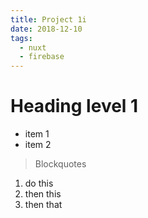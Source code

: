 ```yaml
---
title: Project 1i
date: 2018-12-10
tags:
  - nuxt
  - firebase
---
```


# Heading level 1

- item 1
- item 2

> Blockquotes

1. do this
2. then this
3. then that
